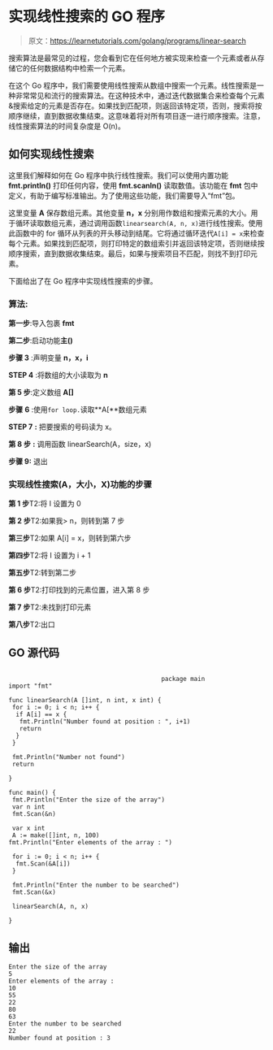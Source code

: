 # 实现线性搜索的 GO 程序

> 原文：<https://learnetutorials.com/golang/programs/linear-search>

搜索算法是最常见的过程，您会看到它在任何地方被实现来检查一个元素或者从存储它的任何数据结构中检索一个元素。

在这个 Go 程序中，我们需要使用线性搜索从数组中搜索一个元素。线性搜索是一种非常常见和流行的搜索算法。在这种技术中，通过迭代数据集合来检查每个元素&搜索给定的元素是否存在。如果找到匹配项，则返回该特定项，否则，搜索将按顺序继续，直到数据收集结束。这意味着将对所有项目逐一进行顺序搜索。注意，线性搜索算法的时间复杂度是 O(n)。

## 如何实现线性搜索

这里我们解释如何在 Go 程序中执行线性搜索。我们可以使用内置功能 **fmt.println()** 打印任何内容，使用 **fmt.scanln()** 读取数值。该功能在 **fmt** 包中定义，有助于编写标准输出。为了使用这些功能，我们需要导入“fmt”包。

这里变量 **A** 保存数组元素。其他变量 **n，x** 分别用作数组和搜索元素的大小。用于循环读取数组元素，通过调用函数`linearsearch(A, n, x)`进行线性搜索。使用此函数中的 for 循环从列表的开头移动到结尾。它将通过循环迭代`A[i] = x`来检查每个元素。如果找到匹配项，则打印特定的数组索引并返回该特定项，否则继续按顺序搜索，直到数据收集结束。最后，如果与搜索项目不匹配，则找不到打印元素。

下面给出了在 Go 程序中实现线性搜索的步骤。

### **算法:**

**第一步**:导入包裹 **fmt**

**第二步**:启动功能**主()**

**步骤 3** :声明变量 **n，x，i**

**STEP 4** :将数组的大小读取为 **n**

**第 5 步**:定义数组 **A[]**

**步骤** **6** :使用`for loop.`读取**A[**数组元素

**STEP 7** **:** 把要搜索的号码读为 x。

**第 8 步** **:** 调用函数 linearSearch(A，size，x)

**步骤 9:** 退出

### **实现线性搜索(A，大小，X)功能的步骤**

**第 1 步**T2:将 I 设置为 0

**第 2 步**T2:如果我> n，则转到第 7 步

**第三步**T2:如果 A[i] = x，则转到第六步

**第四步**T2:将 I 设置为 i + 1

**第五步**T2:转到第二步

**第 6 步**T2:打印找到的元素位置，进入第 8 步

**第 7 步**T2:未找到打印元素

**第八步**T2:出口

## GO 源代码

```

                                          package main
import "fmt"

func linearSearch(A []int, n int, x int) {
 for i := 0; i < n; i++ {
  if A[i] == x {
   fmt.Println("Number found at position : ", i+1)
   return
  }
 }

 fmt.Println("Number not found")
 return

}

func main() {
 fmt.Println("Enter the size of the array")
 var n int
 fmt.Scan(&n)

 var x int
 A := make([]int, n, 100)
fmt.Println("Enter elements of the array : ")

 for i := 0; i < n; i++ {
  fmt.Scan(&A[i])
 }

 fmt.Println("Enter the number to be searched")
 fmt.Scan(&x)

 linearSearch(A, n, x)

} 

```

## 输出

```
Enter the size of the array
5
Enter elements of the array :
10
55
22
80
63
Enter the number to be searched
22
Number found at position : 3
```